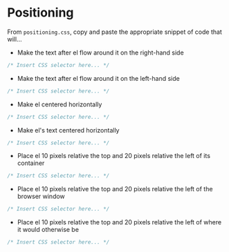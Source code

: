 # Positioning

From `positioning.css`, copy and paste the appropriate snippet of code that will...

- Make the text after el flow around it on the right-hand side

```css
/* Insert CSS selector here... */
```

- Make the text after el flow around it on the left-hand side

```css
/* Insert CSS selector here... */
```

- Make el centered horizontally

```css
/* Insert CSS selector here... */
```

- Make el's text centered horizontally

```css
/* Insert CSS selector here... */
```

- Place el 10 pixels relative the top and 20 pixels relative the left of its container

```css
/* Insert CSS selector here... */
```

- Place el 10 pixels relative the top and 20 pixels relative the left of the browser window

```css
/* Insert CSS selector here... */
```

- Place el 10 pixels relative the top and 20 pixels relative the left of where it would otherwise be

```css
/* Insert CSS selector here... */
```
